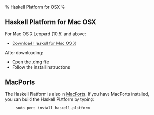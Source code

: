 % Haskell Platform for OSX
%

Haskell Platform for Mac OSX
-----

For Mac OS X Leopard (10.5) and above:

* <a href="http://hackage.haskell.org/platform/2010.1.0.0/haskell-platform-2010.1.0.0-i386.dmg" onClick="javascript: pageTracker._trackPageview('/downloads/mac'); ">Download Haskell for Mac OS X</a>

After downloading:

* Open the .dmg file
* Follow the install instructions

MacPorts
---------

The Haskell Platform is also in [MacPorts].  If you have MacPorts installed,
you can build the Haskell Platform by typing:

         sudo port install haskell-platform

[MacPorts]: http://macports.org
